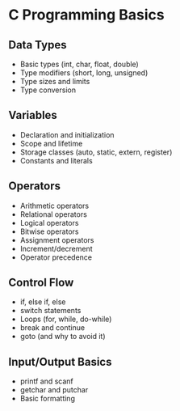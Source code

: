 # C Programming Basics

## Data Types
- Basic types (int, char, float, double)
- Type modifiers (short, long, unsigned)
- Type sizes and limits
- Type conversion

## Variables
- Declaration and initialization
- Scope and lifetime
- Storage classes (auto, static, extern, register)
- Constants and literals

## Operators
- Arithmetic operators
- Relational operators
- Logical operators
- Bitwise operators
- Assignment operators
- Increment/decrement
- Operator precedence

## Control Flow
- if, else if, else
- switch statements
- Loops (for, while, do-while)
- break and continue
- goto (and why to avoid it)

## Input/Output Basics
- printf and scanf
- getchar and putchar
- Basic formatting 